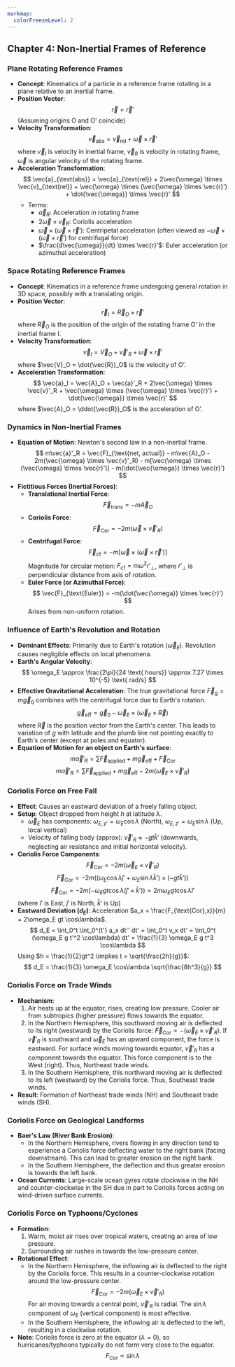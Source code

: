 ```yaml
---
markmap:
  colorFreezeLevel: 2
---
```


## Chapter 4: Non-Inertial Frames of Reference

### Plane Rotating Reference Frames
- **Concept**: Kinematics of a particle in a reference frame rotating in a plane relative to an inertial frame.
- **Position Vector**:
  $$ \vec{r} = \vec{r}' $$
  (Assuming origins O and O' coincide)
- **Velocity Transformation**:
  $$ \vec{v}_{\text{abs}} = \vec{v}_{\text{rel}} + \vec{\omega} \times \vec{r}' $$
  where $\vec{v}_I$ is velocity in inertial frame, $\vec{v}_R$ is velocity in rotating frame, $\vec{\omega}$ is angular velocity of the rotating frame.
- **Acceleration Transformation**:
  $$ \vec{a}_{\text{abs}} = \vec{a}_{\text{rel}} + 2\vec{\omega} \times \vec{v}_{\text{rel}} + \vec{\omega} \times (\vec{\omega} \times \vec{r}') + \dot{\vec{\omega}} \times \vec{r}' $$
  - Terms:
    - $\vec{a}_R$: Acceleration in rotating frame
    - $2\vec{\omega} \times \vec{v}_R$: Coriolis acceleration
    - $\vec{\omega} \times (\vec{\omega} \times \vec{r}')$: Centripetal acceleration (often viewed as $-\vec{\omega} \times (\vec{\omega} \times \vec{r}')$ for centrifugal force)
    - $\frac{d\vec{\omega}}{dt} \times \vec{r}'$: Euler acceleration (or azimuthal acceleration)

### Space Rotating Reference Frames
- **Concept**: Kinematics in a reference frame undergoing general rotation in 3D space, possibly with a translating origin.
- **Position Vector**:
  $$ \vec{r}_I = \vec{R}_O + \vec{r}' $$
  where $\vec{R}_O$ is the position of the origin of the rotating frame O' in the inertial frame I.
- **Velocity Transformation**:
  $$ \vec{v}_I = \vec{V}_O + \vec{v}'_R + \vec{\omega} \times \vec{r}' $$
  where $\vec{V}_O = \dot{\vec{R}}_O$ is the velocity of O'.
- **Acceleration Transformation**:
  $$ \vec{a}_I = \vec{A}_O + \vec{a}'_R + 2\vec{\omega} \times \vec{v}'_R + \vec{\omega} \times (\vec{\omega} \times \vec{r}') + \dot{\vec{\omega}} \times \vec{r}' $$
  where $\vec{A}_O = \ddot{\vec{R}}_O$ is the acceleration of O'.

### Dynamics in Non-Inertial Frames
- **Equation of Motion**: Newton's second law in a non-inertial frame.
  $$ m\vec{a}'_R = \vec{F}_{\text{net, actual}} - m\vec{A}_O - 2m(\vec{\omega} \times \vec{v}'_R) - m[\vec{\omega} \times (\vec{\omega} \times \vec{r}')] - m(\dot{\vec{\omega}} \times \vec{r}') $$
- **Fictitious Forces (Inertial Forces)**:
  - **Translational Inertial Force**:
    $$ \vec{F}_{\text{trans}} = -m\vec{A}_O $$
  - **Coriolis Force**:
    $$ \vec{F}_{\text{Cor}} = -2m(\vec{\omega} \times \vec{v}'_R) $$
  - **Centrifugal Force**:
    $$ \vec{F}_{\text{cf}} = -m[\vec{\omega} \times (\vec{\omega} \times \vec{r}')] $$
    Magnitude for circular motion: $F_{\text{cf}} = m\omega^2 r'_{\perp}$, where $r'_{\perp}$ is perpendicular distance from axis of rotation.
  - **Euler Force (or Azimuthal Force)**:
    $$ \vec{F}_{\text{Euler}} = -m(\dot{\vec{\omega}} \times \vec{r}') $$
    Arises from non-uniform rotation.

### Influence of Earth's Revolution and Rotation
- **Dominant Effects**: Primarily due to Earth's rotation ($\vec{\omega}_E$). Revolution causes negligible effects on local phenomena.
- **Earth's Angular Velocity**:
  $$ \omega_E \approx \frac{2\pi}{24 \text{ hours}} \approx 7.27 \times 10^{-5} \text{ rad/s} $$
- **Effective Gravitational Acceleration**:
  The true gravitational force $\vec{F}_g = m\vec{g}_0$ combines with the centrifugal force due to Earth's rotation.
  $$ \vec{g}_{\text{eff}} = \vec{g}_0 - \vec{\omega}_E \times (\vec{\omega}_E \times \vec{R}) $$
  where $\vec{R}$ is the position vector from the Earth's center. This leads to variation of $g$ with latitude and the plumb line not pointing exactly to Earth's center (except at poles and equator).
- **Equation of Motion for an object on Earth's surface**:
  $$ m\vec{a}'_R = \sum \vec{F}_{\text{applied}} + m\vec{g}_{\text{eff}} + \vec{F}_{\text{Cor}} $$
  $$ m\vec{a}'_R = \sum \vec{F}_{\text{applied}} + m\vec{g}_{\text{eff}} - 2m(\vec{\omega}_E \times \vec{v}'_R) $$

### Coriolis Force on Free Fall
- **Effect**: Causes an eastward deviation of a freely falling object.
- **Setup**: Object dropped from height $h$ at latitude $\lambda$.
  - $\vec{\omega}_E$ has components: $\omega_{E,y'} = \omega_E \cos\lambda$ (North), $\omega_{E,z'} = \omega_E \sin\lambda$ (Up, local vertical)
  - Velocity of falling body (approx): $\vec{v}'_R \approx -gt \hat{k}'$ (downwards, neglecting air resistance and initial horizontal velocity).
- **Coriolis Force Components**:
  $$ \vec{F}_{\text{Cor}} = -2m (\vec{\omega}_E \times \vec{v}'_R) $$
  $$ \vec{F}_{\text{Cor}} = -2m ((\omega_E \cos\lambda \hat{j}' + \omega_E \sin\lambda \hat{k}') \times (-gt \hat{k}')) $$
  $$ \vec{F}_{\text{Cor}} = -2m (-\omega_E gt \cos\lambda (\hat{j}' \times \hat{k}')) = 2m \omega_E gt \cos\lambda \hat{i}' $$
  (where $\hat{i}'$ is East, $\hat{j}'$ is North, $\hat{k}'$ is Up)
- **Eastward Deviation ($d_E$)**:
  Acceleration $a_x = \frac{F_{\text{Cor},x}}{m} = 2\omega_E gt \cos\lambda$.
  $$ d_E = \int_0^t \int_0^{t'} a_x dt'' dt' = \int_0^t v_x dt' = \int_0^t (\omega_E g t'^2 \cos\lambda) dt' = \frac{1}{3} \omega_E g t^3 \cos\lambda $$
  Using $h = \frac{1}{2}gt^2 \implies t = \sqrt{\frac{2h}{g}}$:
  $$ d_E = \frac{1}{3} \omega_E \cos\lambda \sqrt{\frac{8h^3}{g}} $$

### Coriolis Force on Trade Winds
- **Mechanism**:
  1. Air heats up at the equator, rises, creating low pressure. Cooler air from subtropics (higher pressure) flows towards the equator.
  2. In the Northern Hemisphere, this southward moving air is deflected to its right (westward) by the Coriolis force: $\vec{F}_{\text{Cor}} \propto -(\vec{\omega}_E \times \vec{v}'_R)$. 
If $\vec{v}'_R$ is southward and $\vec{\omega}_E$ has an upward component, the force is eastward. For surface winds moving towards equator, $\vec{v}'_R$ has a component towards the equator.
     This force component is to the West (right). Thus, Northeast trade winds.
  3. In the Southern Hemisphere, this northward moving air is deflected to its left (westward) by the Coriolis force. Thus, Southeast trade winds.
- **Result**: Formation of Northeast trade winds (NH) and Southeast trade winds (SH).

### Coriolis Force on Geological Landforms
- **Baer's Law (River Bank Erosion)**:
  - In the Northern Hemisphere, rivers flowing in any direction tend to experience a Coriolis force deflecting water to the right bank (facing downstream). This can lead to greater erosion on the right bank.
  - In the Southern Hemisphere, the deflection and thus greater erosion is towards the left bank.
- **Ocean Currents**: Large-scale ocean gyres rotate clockwise in the NH and counter-clockwise in the SH due in part to Coriolis forces acting on wind-driven surface currents.

### Coriolis Force on Typhoons/Cyclones
- **Formation**:
  1. Warm, moist air rises over tropical waters, creating an area of low pressure.
  2. Surrounding air rushes in towards the low-pressure center.
- **Rotational Effect**:
  - In the Northern Hemisphere, the inflowing air is deflected to the right by the Coriolis force. This results in a counter-clockwise rotation around the low-pressure center.
    $$ \vec{F}_{\text{Cor}} = -2m(\vec{\omega}_E \times \vec{v}'_R) $$
    For air moving towards a central point, $\vec{v}'_R$ is radial. The $\sin\lambda$ component of $\omega_E$ (vertical component) is most effective.
  - In the Southern Hemisphere, the inflowing air is deflected to the left, resulting in a clockwise rotation.
- **Note**: Coriolis force is zero at the equator ($\lambda=0$), so hurricanes/typhoons typically do not form very close to the equator.
  $$ F_{\text{Cor}} \propto \sin\lambda $$